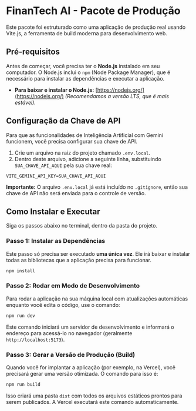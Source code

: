 # FinanTech AI - Pacote de Produção

Este pacote foi estruturado como uma aplicação de produção real usando Vite.js, a ferramenta de build moderna para desenvolvimento web.

## Pré-requisitos

Antes de começar, você precisa ter o **Node.js** instalado em seu computador. O Node.js inclui o `npm` (Node Package Manager), que é necessário para instalar as dependências e executar a aplicação.

- **Para baixar e instalar o Node.js:** [https://nodejs.org/](https://nodejs.org/)
  *(Recomendamos a versão LTS, que é mais estável).*

## Configuração da Chave de API

Para que as funcionalidades de Inteligência Artificial com Gemini funcionem, você precisa configurar sua chave de API.

1.  Crie um arquivo na raiz do projeto chamado `.env.local`.
2.  Dentro deste arquivo, adicione a seguinte linha, substituindo `SUA_CHAVE_API_AQUI` pela sua chave real:

```
VITE_GEMINI_API_KEY=SUA_CHAVE_API_AQUI
```
**Importante:** O arquivo `.env.local` já está incluído no `.gitignore`, então sua chave de API não será enviada para o controle de versão.

## Como Instalar e Executar

Siga os passos abaixo no terminal, dentro da pasta do projeto.

### Passo 1: Instalar as Dependências

Este passo só precisa ser executado **uma única vez**. Ele irá baixar e instalar todas as bibliotecas que a aplicação precisa para funcionar.

```bash
npm install
```

### Passo 2: Rodar em Modo de Desenvolvimento

Para rodar a aplicação na sua máquina local com atualizações automáticas enquanto você edita o código, use o comando:

```bash
npm run dev
```

Este comando iniciará um servidor de desenvolvimento e informará o endereço para acessá-lo no navegador (geralmente `http://localhost:5173`).

### Passo 3: Gerar a Versão de Produção (Build)

Quando você for implantar a aplicação (por exemplo, na Vercel), você precisará gerar uma versão otimizada. O comando para isso é:

```bash
npm run build
```

Isso criará uma pasta `dist` com todos os arquivos estáticos prontos para serem publicados. A Vercel executará este comando automaticamente.
